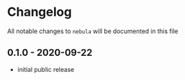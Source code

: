 # Changelog

All notable changes to `nebula` will be documented in this file

## 0.1.0 - 2020-09-22

- initial public release
